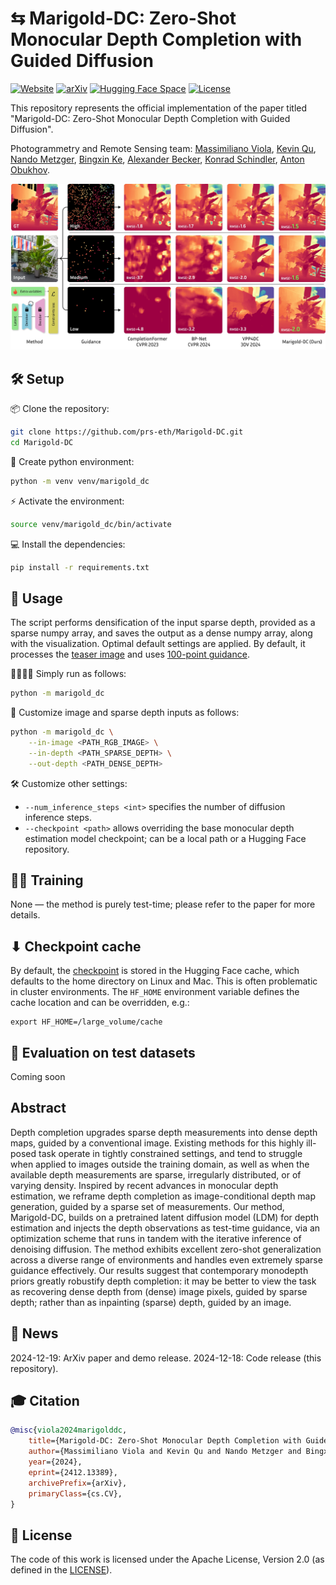 # ⇆ Marigold-DC: Zero-Shot Monocular Depth Completion with Guided Diffusion

[![Website](https://img.shields.io/badge/%F0%9F%A4%8D%20Project%20-Website-blue)](https://marigolddepthcompletion.github.io)
[![arXiv](https://img.shields.io/badge/arXiv-PDF-b31b1b)](http://arxiv.org/abs/2412.13389)
[![Hugging Face Space](https://img.shields.io/badge/🤗%20Hugging%20Face%20-Space-yellow)](https://huggingface.co/spaces/prs-eth/marigold-dc)
[![License](https://img.shields.io/badge/License-Apache--2.0-929292)](https://www.apache.org/licenses/LICENSE-2.0)

This repository represents the official implementation of the paper titled "Marigold-DC: Zero-Shot Monocular Depth Completion with Guided Diffusion".

Photogrammetry and Remote Sensing team: 
[Massimiliano Viola](https://www.linkedin.com/in/massimiliano-viola/), 
[Kevin Qu](https://www.linkedin.com/in/kevin-qu-b3417621b/), 
[Nando Metzger](https://nandometzger.github.io/), 
[Bingxin Ke](http://www.kebingxin.com/),
[Alexander Becker](https://scholar.google.ch/citations?user=Wle2GmkAAAAJ&hl=en), 
[Konrad Schindler](https://scholar.google.com/citations?user=FZuNgqIAAAAJ&hl=en),
[Anton Obukhov](https://www.obukhov.ai/).

![](doc/teaser.jpg)

## 🛠️ Setup

📦 Clone the repository:
```bash
git clone https://github.com/prs-eth/Marigold-DC.git
cd Marigold-DC
```

🐍 Create python environment:
```bash
python -m venv venv/marigold_dc
```

⚡ Activate the environment:
```bash
source venv/marigold_dc/bin/activate
```

💻 Install the dependencies:
```bash
pip install -r requirements.txt
```

## 🚀 Usage

The script performs densification of the input sparse depth, provided as a sparse numpy array, 
and saves the output as a dense numpy array, along with the visualization. 
Optimal default settings are applied.
By default, it processes the [teaser image](data/image.png) and uses [100-point guidance](data/sparse_100.npy). 

🏃🏻‍♂️‍➡️ Simply run as follows:
```bash
python -m marigold_dc
```

🧩 Customize image and sparse depth inputs as follows:
```bash
python -m marigold_dc \
    --in-image <PATH_RGB_IMAGE> \
    --in-depth <PATH_SPARSE_DEPTH> \
    --out-depth <PATH_DENSE_DEPTH>
```

🛠️ Customize other settings:
- `--num_inference_steps <int>` specifies the number of diffusion inference steps.
- `--checkpoint <path>` allows overriding the base monocular depth estimation model checkpoint; can be a local path or a Hugging Face repository.

## 🏋️‍♂️ Training

None — the method is purely test-time; please refer to the paper for more details.

## ⬇ Checkpoint cache
By default, the [checkpoint](https://huggingface.co/prs-eth/marigold-depth-v1-0) is stored in the Hugging Face cache, 
which defaults to the home directory on Linux and Mac. 
This is often problematic in cluster environments.
The `HF_HOME` environment variable defines the cache location and can be overridden, e.g.:

```
export HF_HOME=/large_volume/cache
```

## 🦿 Evaluation on test datasets
Coming soon

## Abstract

Depth completion upgrades sparse depth measurements into dense depth maps, guided by a conventional image. 
Existing methods for this highly ill-posed task operate in tightly constrained settings, 
and tend to struggle when applied to images outside the training domain, 
as well as when the available depth measurements are sparse, irregularly distributed, or of varying density. 
Inspired by recent advances in monocular depth estimation, 
we reframe depth completion as image-conditional depth map generation, guided by a sparse set of measurements. 
Our method, Marigold-DC, builds on a pretrained latent diffusion model (LDM) for depth estimation and injects 
the depth observations as test-time guidance, via an optimization scheme that runs in tandem with the iterative 
inference of denoising diffusion. The method exhibits excellent zero-shot generalization across a diverse range 
of environments and handles even extremely sparse guidance effectively. Our results suggest that contemporary 
monodepth priors greatly robustify depth completion: it may be better to view the task as recovering dense depth 
from (dense) image pixels, guided by sparse depth; rather than as inpainting (sparse) depth, guided by an image.

## 📢 News

2024-12-19: ArXiv paper and demo release.
2024-12-18: Code release (this repository).

## 🎓 Citation
```bibtex
@misc{viola2024marigolddc,
    title={Marigold-DC: Zero-Shot Monocular Depth Completion with Guided Diffusion}, 
    author={Massimiliano Viola and Kevin Qu and Nando Metzger and Bingxin Ke and Alexander Becker and Konrad Schindler and Anton Obukhov},
    year={2024},
    eprint={2412.13389},
    archivePrefix={arXiv},
    primaryClass={cs.CV},
}
```

## 🎫 License

The code of this work is licensed under the Apache License, Version 2.0 (as defined in the [LICENSE](LICENSE.txt)).
